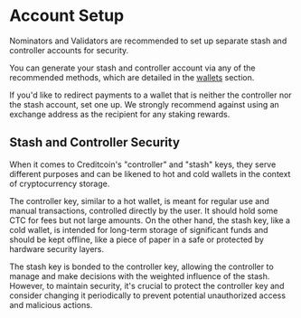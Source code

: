 # Account Setup

Nominators and Validators are recommended to set up separate stash and controller accounts for security.

You can generate your stash and controller account via any of the recommended methods, which are detailed in the [wallets](./) section.

If you'd like to redirect payments to a wallet that is neither the controller nor the stash account, set one up. We strongly recommend against using an exchange address as the recipient for any staking rewards.

## Stash and Controller Security <a href="#stash-and-controller-security" id="stash-and-controller-security"></a>

When it comes to Creditcoin's "controller" and "stash" keys, they serve different purposes and can be likened to hot and cold wallets in the context of cryptocurrency storage.

The controller key, similar to a hot wallet, is meant for regular use and manual transactions, controlled directly by the user. It should hold some CTC for fees but not large amounts. On the other hand, the stash key, like a cold wallet, is intended for long-term storage of significant funds and should be kept offline, like a piece of paper in a safe or protected by hardware security layers.

The stash key is bonded to the controller key, allowing the controller to manage and make decisions with the weighted influence of the stash. However, to maintain security, it's crucial to protect the controller key and consider changing it periodically to prevent potential unauthorized access and malicious actions.
